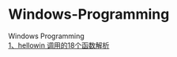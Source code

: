 # Windows-Programming
Windows Programming <br>
<a href="https://github.com/micwu/Windows-Programming/issues/1">1、hellowin 调用的18个函数解析</a>
